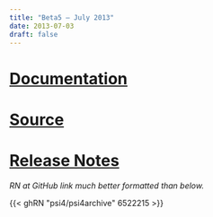 ```yaml
---
title: "Beta5 — July 2013"
date: 2013-07-03
draft: false
---
```


# [Documentation](psi4manual/4.0b5/index.html)
# [Source](https://github.com/psi4/psi4archive/tree/4.0b5)
# [Release Notes](https://github.com/psi4/psi4archive/releases/tag/v4.0b5)

*RN at GitHub link much better formatted than below.*

{{< ghRN "psi4/psi4archive" 6522215 >}}
